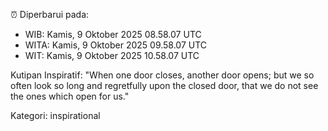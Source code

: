 ⏰ Diperbarui pada:
- WIB: Kamis, 9 Oktober 2025 08.58.07 UTC
- WITA: Kamis, 9 Oktober 2025 09.58.07 UTC
- WIT: Kamis, 9 Oktober 2025 10.58.07 UTC

Kutipan Inspiratif:
"When one door closes, another door opens; but we so often look so long and regretfully upon the closed door, that we do not see the ones which open for us."


Kategori: inspirational

